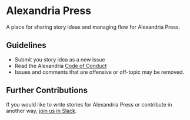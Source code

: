 # Alexandria Press
A place for sharing story ideas and managing flow for Alexandria Press.

## Guidelines
* Submit you story idea as a new issue
* Read the Alexandria [Code of Conduct](https://github.com/dloa/stories/blob/master/code-of-conduct.md)
* Issues and comments that are offensive or off-topic may be removed.

## Further Contributions
If you would like to write stories for Alexandria Press or contribute in another way, [join us in Slack](http://dloaslack.bitspill.net/).
